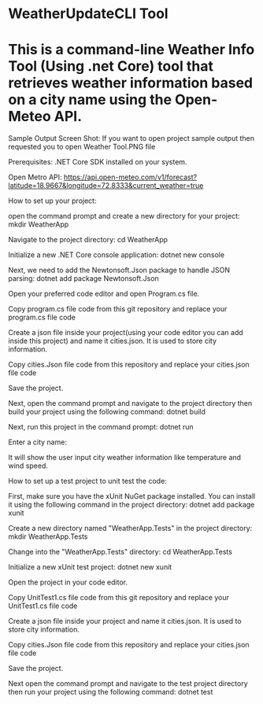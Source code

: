 # WeatherUpdateCLI Tool
# This is a command-line Weather Info Tool (Using .net Core) tool that retrieves weather information based on a city name using the Open-Meteo API.
Sample Output Screen Shot:
If you want to open project sample output then requested you to open Weather Tool.PNG file

Prerequisites:
.NET Core SDK installed on your system.

Open Metro API: https://api.open-meteo.com/v1/forecast?latitude=18.9667&longitude=72.8333&current_weather=true

How to set up your project:

open the command prompt and create a new directory for your project:      mkdir WeatherApp 

Navigate to the project directory:    cd WeatherApp

Initialize a new .NET Core console application:    dotnet new console

Next, we need to add the Newtonsoft.Json package to handle JSON parsing: dotnet add package Newtonsoft.Json

Open your preferred code editor and open Program.cs file.

Copy program.cs file code from this git repository and replace your program.cs file code

Create a json file inside your project(using your code editor you can add inside this project) and name it cities.json. It is used to store city information.

Copy cities.Json file code from this repository and replace your cities.json file code

Save the project.

Next, open the command prompt and navigate to the project directory then build your project using the following command: dotnet build

Next, run this project in the command prompt: dotnet run

Enter a city name:

It will show the user input city weather information like temperature and wind speed.

How to set up a test project to unit test the code:

First, make sure you have the xUnit NuGet package installed. You can install it using the following command in the project directory:   dotnet add package xunit

Create a new directory named "WeatherApp.Tests" in the project directory:    mkdir WeatherApp.Tests

Change into the "WeatherApp.Tests" directory: cd WeatherApp.Tests

Initialize a new xUnit test project: dotnet new xunit

Open the project in your code editor.

Copy UnitTest1.cs file code from this git repository and replace your UnitTest1.cs file code

Create a json file inside your project and name it cities.json. It is used to store city information.

Copy cities.Json file code from this repository and replace your cities.json file code

Save the project.

Next open the command prompt and navigate to the test project directory then run your project using the following command:    dotnet test
